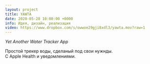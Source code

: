 ```yaml
---
layout: project
title: YAWTA
date: 2020-05-28 10:00:00 +0000
info: Идея, дизайн, реализация
video: https://www.dropbox.com/s/owwoe29gji8xdl3/yawta.mov?raw=1
---
```


*Yet Another Water Tracker App*

Простой трекер воды, сделаный под свои нужнды.  
С Apple Health и уведомлениями.  

